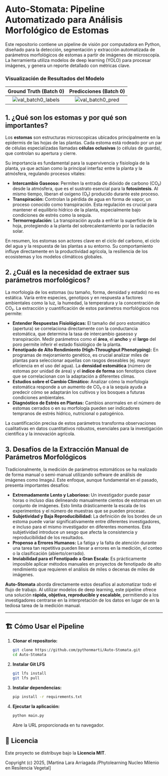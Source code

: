 # Auto-Stomata: Pipeline Automatizado para Análisis Morfológico de Estomas

Este repositorio contiene un pipeline de visión por computadora en Python, diseñado para la detección, segmentación y extracción automatizada de parámetros morfológicos de estomas a partir de imágenes de microscopía. La herramienta utiliza modelos de deep learning (YOLO) para procesar imágenes, y genera un reporte detallado con métricas clave.

### Visualización de Resultados del Modelo

| Ground Truth (Batch 0) | Predicciones (Batch 0) |
| :---: | :---: |
| ![val_batch0_labels](https://github.com/user-attachments/assets/b6d3cf89-af90-46cc-ab98-7cc575052edb) | ![val_batch0_pred](https://github.com/user-attachments/assets/630d8baf-f6f0-4954-b4d3-010e3350b2e3) |

## 1. ¿Qué son los estomas y por qué son importantes?

Los **estomas** son estructuras microscopicas ubicados principalmente en la epidermis de las hojas de las plantas. Cada estoma está rodeado por un par de células especializadas llamadas **células oclusivas** (o células de guarda), que controlan su apertura y cierre.

Su importancia es fundamental para la supervivencia y fisiología de la planta, ya que actúan como la principal interfaz entre la planta y la atmósfera, regulando procesos vitales:

-   **Intercambio Gaseoso:** Permiten la entrada de dióxido de carbono (CO₂) desde la atmósfera, que es el sustrato esencial para la **fotosíntesis**. Al mismo tiempo, liberan el oxígeno (O₂) producido durante este proceso.
-   **Transpiración:** Controlan la pérdida de agua en forma de vapor, un proceso conocido como transpiración. Esta regulación es crucial para mantener el equilibrio hídrico de la planta, especialmente bajo condiciones de estrés como la sequía.
-   **Termorregulación:** La transpiración ayuda a enfriar la superficie de la hoja, protegiendo a la planta del sobrecalentamiento por la radiación solar.

En resumen, los estomas son actores clave en el ciclo del carbono, el ciclo del agua y la respuesta de las plantas a su entorno. Su comportamiento influye directamente en la productividad agrícola, la resiliencia de los ecosistemas y los modelos climáticos globales.

## 2. ¿Cuál es la necesidad de extraer sus parámetros morfológicos?

La morfología de los estomas (su tamaño, forma, densidad y estado) no es estática. Varía entre especies, genotipos y en respuesta a factores ambientales como la luz, la humedad, la temperatura y la concentración de CO₂. La extracción y cuantificación de estos parámetros morfológicos nos permite:

-   **Entender Respuestas Fisiológicas:** El tamaño del poro estomático (apertura) se correlaciona directamente con la conductancia estomática, que determina la tasa de intercambio gaseoso y transpiración. Medir parámetros como el **área**, el **ancho** y el **largo** del poro permite inferir el estado fisiológico de la planta.
-   **Fenotipado de Alto Rendimiento (High-Throughput Phenotyping):** En programas de mejoramiento genético, es crucial analizar miles de plantas para seleccionar aquellas con rasgos deseables (ej. mayor eficiencia en el uso del agua). La **densidad estomática** (número de estomas por unidad de área) y el **índice de forma** son fenotipos clave que se correlacionan con la adaptación a diferentes climas.
-   **Estudios sobre el Cambio Climático:** Analizar cómo la morfología estomática responde a un aumento de CO₂ o a la sequía ayuda a predecir cómo se adaptarán los cultivos y los bosques a futuras condiciones ambientales.
-   **Diagnóstico de Estrés en Plantas:** Cambios anormales en el número de estomas cerrados o en su morfología pueden ser indicadores tempranos de estrés hídrico, nutricional o patogénico.

La cuantificación precisa de estos parámetros transforma observaciones cualitativas en datos cuantitativos robustos, esenciales para la investigación científica y la innovación agrícola.

## 3. Desafíos de la Extracción Manual de Parámetros Morfológicos

Tradicionalmente, la medición de parámetros estomáticos se ha realizado de forma manual o semi-manual utilizando software de análisis de imágenes como ImageJ. Este enfoque, aunque fundamental en el pasado, presenta importantes desafíos:

-   **Extremadamente Lento y Laborioso:** Un investigador puede pasar horas o incluso días delineando manualmente cientos de estomas en un conjunto de imágenes. Esto limita drásticamente la escala de los experimentos y el número de muestras que se pueden procesar.
-   **Subjetividad y Baja Reproducibilidad:** La definición de los bordes de un estoma puede variar significativamente entre diferentes investigadores, e incluso para el mismo investigador en diferentes momentos. Esta subjetividad introduce un sesgo que afecta la consistencia y reproducibilidad de los resultados.
-   **Propenso a Errores Humanos:** La fatiga y la falta de atención durante una tarea tan repetitiva pueden llevar a errores en la medición, el conteo o la clasificación (abierto/cerrado).
-   **Inviabilidad para el Fenotipado a Gran Escala:** Es prácticamente imposible aplicar métodos manuales en proyectos de fenotipado de alto rendimiento que requieren el análisis de miles o decenas de miles de imágenes.

**Auto-Stomata** aborda directamente estos desafíos al automatizar todo el flujo de trabajo. Al utilizar modelos de deep learning, este pipeline ofrece una solución **rápida, objetiva, reproducible y escalable**, permitiendo a los investigadores centrarse en la interpretación de los datos en lugar de en la tediosa tarea de la medición manual.

---

## 🏗️ Cómo Usar el Pipeline


1.  **Clonar el repositorio:**
    ```bash
    git clone https://github.com/pythonmarti/Auto-Stomata.git
    cd Auto-Stomata
    ```
2.  **Instalar Git LFS**
    ```bash
    git lfs install
    git lfs pull
    ```
3.  **Instalar dependencias:**
    ```bash
    pip install -r requirements.txt
    ```
4.  **Ejecutar la aplicación:**
    ```bash
    python main.py
    ```
    Abre la URL proporcionada en tu navegador.

## 📄 Licencia

Este proyecto se distribuye bajo la **Licencia MIT**.

Copyright (c) 2025, [Martina Lara Arriagada /Phytolearning Nucleo Milenio en Resilencia Vegetal]
